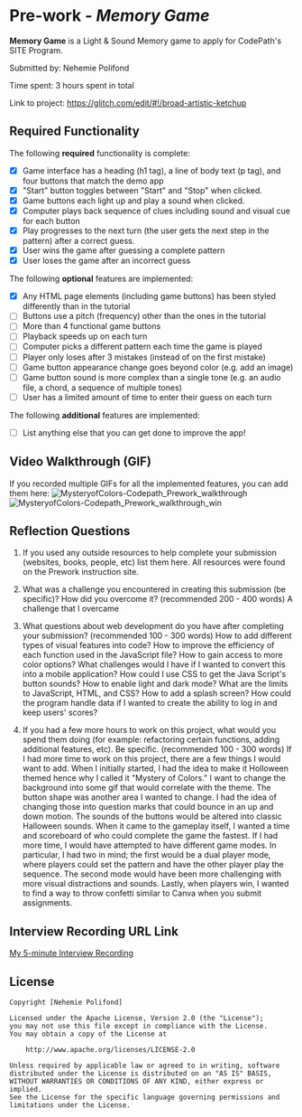 # Pre-work - *Memory Game*

**Memory Game** is a Light & Sound Memory game to apply for CodePath's SITE Program. 

Submitted by: Nehemie Polifond

Time spent: 3 hours spent in total

Link to project: https://glitch.com/edit/#!/broad-artistic-ketchup

## Required Functionality

The following **required** functionality is complete:

* [x] Game interface has a heading (h1 tag), a line of body text (p tag), and four buttons that match the demo app
* [x] "Start" button toggles between "Start" and "Stop" when clicked. 
* [x] Game buttons each light up and play a sound when clicked. 
* [x] Computer plays back sequence of clues including sound and visual cue for each button
* [x] Play progresses to the next turn (the user gets the next step in the pattern) after a correct guess. 
* [x] User wins the game after guessing a complete pattern
* [x] User loses the game after an incorrect guess

The following **optional** features are implemented:

* [x] Any HTML page elements (including game buttons) has been styled differently than in the tutorial
* [ ] Buttons use a pitch (frequency) other than the ones in the tutorial
* [ ] More than 4 functional game buttons
* [ ] Playback speeds up on each turn
* [ ] Computer picks a different pattern each time the game is played
* [ ] Player only loses after 3 mistakes (instead of on the first mistake)
* [ ] Game button appearance change goes beyond color (e.g. add an image)
* [ ] Game button sound is more complex than a single tone (e.g. an audio file, a chord, a sequence of multiple tones)
* [ ] User has a limited amount of time to enter their guess on each turn

The following **additional** features are implemented:

- [ ] List anything else that you can get done to improve the app!

## Video Walkthrough (GIF)

If you recorded multiple GIFs for all the implemented features, you can add them here:
![MysteryofColors-Codepath_Prework_walkthrough](https://user-images.githubusercontent.com/80662339/161330975-f3f8925a-80d5-4cbf-b26a-b11deb7bbe2c.gif)
![MysteryofColors-Codepath_Prework_walkthrough_win](https://user-images.githubusercontent.com/80662339/161330986-39e6df6f-dd08-437a-97fa-8b53c8d41fe1.gif)


## Reflection Questions
1. If you used any outside resources to help complete your submission (websites, books, people, etc) list them here. 
All resources were found on the Prework instruction site. 

2. What was a challenge you encountered in creating this submission (be specific)? How did you overcome it? (recommended 200 - 400 words) 
A challenge that I overcame 

3. What questions about web development do you have after completing your submission? (recommended 100 - 300 words) 
 How to add different types of visual features into code? 
How to improve the efficiency of each function used in the JavaScript file?
How to gain access to more color options?
What challenges would I have if I wanted to convert this into a mobile application?
How could I use CSS to get the Java Script's button sounds?
How to enable light and dark mode?
What are the limits to JavaScript, HTML, and CSS?
How to add a splash screen?
How could the program handle data if I wanted to create the ability to log in and keep users' scores?

4. If you had a few more hours to work on this project, what would you spend them doing (for example: refactoring certain functions, adding additional features, etc). Be specific. (recommended 100 - 300 words) 
If I had more time to work on this project, there are a few things I would want to add. When I initially started, I had the idea to make it Holloween themed hence why I called it "Mystery of Colors." I want to change the background into some gif that would correlate with the theme. The button shape was another area I wanted to change. I had the idea of changing those into question marks that could bounce in an up and down motion. The sounds of the buttons would be altered into classic Halloween sounds. When it came to the gameplay itself, I wanted a time and scoreboard of who could complete the game the fastest. If I had more time, I would have attempted to have different game modes. In particular, I had two in mind; the first would be a dual player mode, where players could set the pattern and have the other player play the sequence. The second mode would have been more challenging with more visual distractions and sounds. Lastly, when players win, I wanted to find a way to throw confetti similar to Canva when you submit assignments. 



## Interview Recording URL Link

[My 5-minute Interview Recording](your-link-here)


## License

    Copyright [Nehemie Polifond]

    Licensed under the Apache License, Version 2.0 (the "License");
    you may not use this file except in compliance with the License.
    You may obtain a copy of the License at

        http://www.apache.org/licenses/LICENSE-2.0

    Unless required by applicable law or agreed to in writing, software
    distributed under the License is distributed on an "AS IS" BASIS,
    WITHOUT WARRANTIES OR CONDITIONS OF ANY KIND, either express or implied.
    See the License for the specific language governing permissions and
    limitations under the License.
